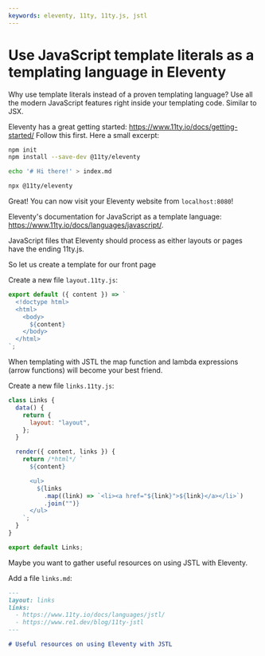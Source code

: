 ```yaml
---
keywords: eleventy, 11ty, 11ty.js, jstl
---
```


# Use JavaScript template literals as a templating language in Eleventy

Why use template literals instead of a proven templating language?
Use all the modern JavaScript features right inside your templating code. Similar to JSX.

Eleventy has a great getting started: https://www.11ty.io/docs/getting-started/
Follow this first. Here a small excerpt:

```sh
npm init
npm install --save-dev @11ty/eleventy

echo '# Hi there!' > index.md

npx @11ty/eleventy
```

Great! You can now visit your Eleventy website from `localhost:8080`!

Eleventy's documentation for JavaScript as a template language: https://www.11ty.io/docs/languages/javascript/.

JavaScript files that Eleventy should process as either layouts or pages have the ending 11ty.js.

So let us create a template for our front page

Create a new file `layout.11ty.js`:

```js
export default ({ content }) => `
  <!doctype html>
  <html>
    <body>
      ${content}
    </body>
  </html>
`;
```

When templating with JSTL the map function and lambda expressions (arrow functions) will become your best friend.

Create a new file `links.11ty.js`:

```js
class Links {
  data() {
    return {
      layout: "layout",
    };
  }

  render({ content, links }) {
    return /*html*/ `
      ${content}

      <ul>
        ${links
          .map((link) => `<li><a href="${link}">${link}</a></li>`)
          .join("")}
      </ul>
    `;
  }
}

export default Links;
```

Maybe you want to gather useful resources on using JSTL with Eleventy.

Add a file `links.md`:

```md
---
layout: links
links:
  - https://www.11ty.io/docs/languages/jstl/
  - https://www.re1.dev/blog/11ty-jstl
---

# Useful resources on using Eleventy with JSTL
```
